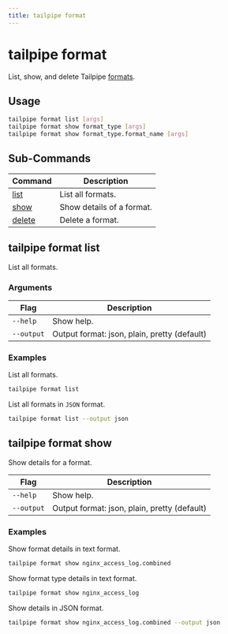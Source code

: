 ```yaml
---
title: tailpipe format
---
```


# tailpipe format

List, show, and delete Tailpipe [formats](/docs/reference/config-files/format).

## Usage
```bash
tailpipe format list [args]
tailpipe format show format_type [args]
tailpipe format show format_type.format_name [args]
```

## Sub-Commands

| Command | Description
|-|-
| [list](#tailpipe-format-list) | List all formats.
| [show](#tailpipe-format-show)  | Show details of a format.
| [delete](#tailpipe-format-delete) | Delete a format.


## tailpipe format list
List all formats.

### Arguments

| Flag | Description
|-|-
|  `--help`      |  Show help.
|  `--output`    |  Output format: json, plain, pretty (default)

### Examples

List all formats.

```bash
tailpipe format list
```

List all formats in `JSON` format. 

```bash
tailpipe format list --output json
```

## tailpipe format show
Show details for a format.

Flag | Description
|-|-
|  `--help`      |  Show help.
|  `--output`    |  Output format: json, plain, pretty (default)


### Examples

Show format details in text format.

```bash
tailpipe format show nginx_access_log.combined
```

Show format type details in text format.

```bash
tailpipe format show nginx_access_log
```

Show details in JSON format.

```bash
tailpipe format show nginx_access_log.combined --output json
```